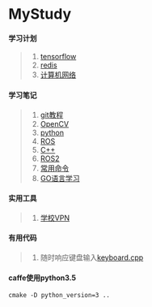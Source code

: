 # MyStudy

#### 学习计划
> 1. [tensorflow](tensorflow/README.md)  
> 2. [redis](Redis/README.md)  
> 3. [计算机网络](Net/README.md)  

#### 学习笔记
> 1. [git教程](git.md)  
> 2. [OpenCV](Opencv/opencv.md)  
> 3. [python](python.md)  
> 4. [ROS](ros/ros.md)  
> 5. [C++](c++.md)  
> 6. [ROS2](ros2/ros2_study.md)  
> 7. [常用命令](useful_command.py)  
> 8. [GO语言学习](go/go.md)  

#### 实用工具
> 1. [学校VPN](School/vpn.md)  

#### 有用代码
> 1. 随时响应键盘输入[keyboard.cpp](cpp/keyboard.cpp)  


#### caffe使用python3.5
```shell
cmake -D python_version=3 ..
```
